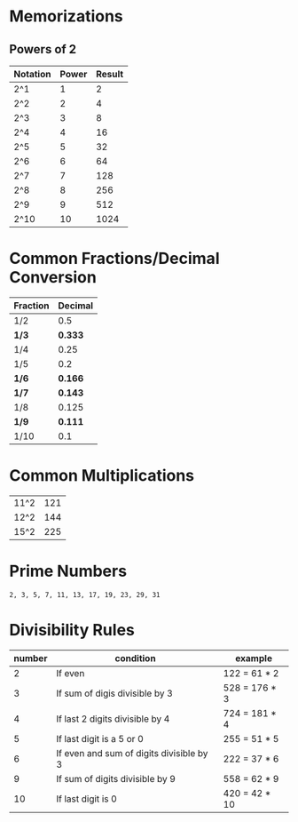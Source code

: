 # Memorizations

## Powers of 2

| Notation | Power | Result |
| -------- | ----- | ------ |
| 2^1      | 1     | 2      |
| 2^2      | 2     | 4      |
| 2^3      | 3     | 8      |
| 2^4      | 4     | 16     |
| 2^5      | 5     | 32     |
| 2^6      | 6     | 64     |
| 2^7      | 7     | 128    |
| 2^8      | 8     | 256    |
| 2^9      | 9     | 512    |
| 2^10     | 10    | 1024   |

# Common Fractions/Decimal Conversion

| Fraction | Decimal   |
| -------- | --------- |
| 1/2      | 0.5       |
| **1/3**  | **0.333** |
| 1/4      | 0.25      |
| 1/5      | 0.2       |
| **1/6**  | **0.166** |
| **1/7**  | **0.143** |
| 1/8      | 0.125     |
| **1/9**  | **0.111** |
| 1/10     | 0.1       |

# Common Multiplications

|      |     |
| ---- | --- |
| 11^2 | 121 |
| 12^2 | 144 |
| 15^2 | 225 |

# Prime Numbers

```
2, 3, 5, 7, 11, 13, 17, 19, 23, 29, 31
```

# Divisibility Rules

| number | condition                                | example       |
| ------ | ---------------------------------------- | ------------- |
| 2      | If even                                  | 122 = 61 * 2  |
| 3      | If sum of digis divisible by 3           | 528 = 176 * 3 |
| 4      | If last 2 digits divisible by 4          | 724 = 181 * 4 |
| 5      | If last digit is a 5 or 0                | 255 = 51 * 5  |
| 6      | If even and sum of digits divisible by 3 | 222 = 37 * 6  |
| 9      | If sum of digits divisible by 9          | 558 = 62 * 9  |
| 10     | If last digit is 0                       | 420 = 42 * 10 |
